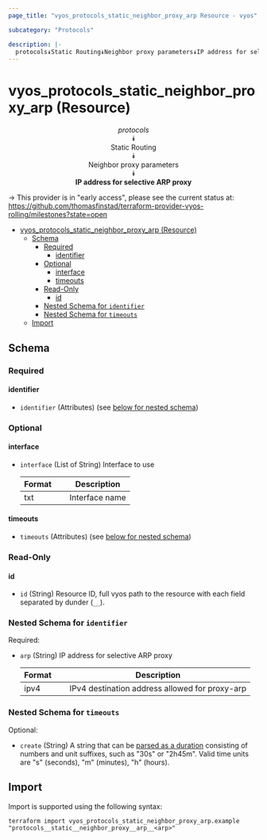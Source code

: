 ```yaml
---
page_title: "vyos_protocols_static_neighbor_proxy_arp Resource - vyos"

subcategory: "Protocols"

description: |-
  protocols⯯Static Routing⯯Neighbor proxy parameters⯯IP address for selective ARP proxy
---
```


# vyos_protocols_static_neighbor_proxy_arp (Resource)
<center>


*protocols*  
⯯  
Static Routing  
⯯  
Neighbor proxy parameters  
⯯  
**IP address for selective ARP proxy**


</center>

-> This provider is in "early access", please see the current status at: https://github.com/thomasfinstad/terraform-provider-vyos-rolling/milestones?state=open

<!--TOC-->

- [vyos_protocols_static_neighbor_proxy_arp (Resource)](#vyos_protocols_static_neighbor_proxy_arp-resource)
  - [Schema](#schema)
    - [Required](#required)
      - [identifier](#identifier)
    - [Optional](#optional)
      - [interface](#interface)
      - [timeouts](#timeouts)
    - [Read-Only](#read-only)
      - [id](#id)
    - [Nested Schema for `identifier`](#nested-schema-for-identifier)
    - [Nested Schema for `timeouts`](#nested-schema-for-timeouts)
  - [Import](#import)

<!--TOC-->

<!-- schema generated by tfplugindocs -->
## Schema

### Required

#### identifier
- `identifier` (Attributes) (see [below for nested schema](#nestedatt--identifier))

### Optional

#### interface
- `interface` (List of String) Interface to use

    |  Format  &emsp;|  Description     |
    |----------|------------------|
    |  txt     &emsp;|  Interface name  |
#### timeouts
- `timeouts` (Attributes) (see [below for nested schema](#nestedatt--timeouts))

### Read-Only

#### id
- `id` (String) Resource ID, full vyos path to the resource with each field separated by dunder (`__`).

<a id="nestedatt--identifier"></a>
### Nested Schema for `identifier`

Required:

- `arp` (String) IP address for selective ARP proxy

    |  Format  &emsp;|  Description                                     |
    |----------|--------------------------------------------------|
    |  ipv4    &emsp;|  IPv4 destination address allowed for proxy-arp  |


<a id="nestedatt--timeouts"></a>
### Nested Schema for `timeouts`

Optional:

- `create` (String) A string that can be [parsed as a duration](https://pkg.go.dev/time#ParseDuration) consisting of numbers and unit suffixes, such as &#34;30s&#34; or &#34;2h45m&#34;. Valid time units are &#34;s&#34; (seconds), &#34;m&#34; (minutes), &#34;h&#34; (hours).

## Import

Import is supported using the following syntax:

```shell
terraform import vyos_protocols_static_neighbor_proxy_arp.example "protocols__static__neighbor_proxy__arp__<arp>"
```
